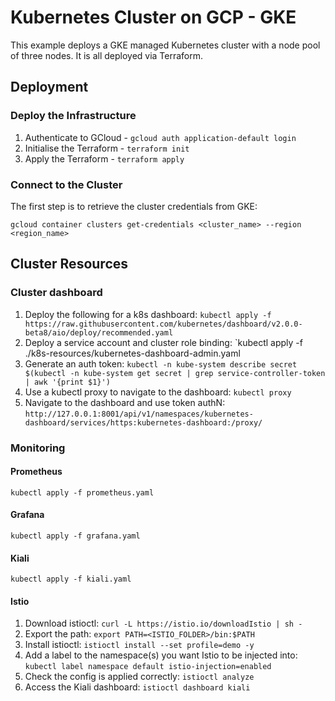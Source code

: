 # Kubernetes Cluster on GCP - GKE

This example deploys a GKE managed Kubernetes cluster with a node pool of three nodes. It is all deployed via Terraform.

## Deployment

### Deploy the Infrastructure

1. Authenticate to GCloud - `gcloud auth application-default login`
2. Initialise the Terraform - `terraform init`
3. Apply the Terraform - `terraform apply`

### Connect to the Cluster

The first step is to retrieve the cluster credentials from GKE:

`gcloud container clusters get-credentials <cluster_name> --region <region_name>`

## Cluster Resources

### Cluster dashboard

1. Deploy the following for a k8s dashboard: `kubectl apply -f https://raw.githubusercontent.com/kubernetes/dashboard/v2.0.0-beta8/aio/deploy/recommended.yaml`
2. Deploy a service account and cluster role binding: `kubectl apply -f ./k8s-resources/kubernetes-dashboard-admin.yaml
3. Generate an auth token: `kubectl -n kube-system describe secret $(kubectl -n kube-system get secret | grep service-controller-token | awk '{print $1}')`
4. Use a kubectl proxy to navigate to the dashboard: `kubectl proxy`
5. Navigate to the dashboard and use token authN: `http://127.0.0.1:8001/api/v1/namespaces/kubernetes-dashboard/services/https:kubernetes-dashboard:/proxy/`

### Monitoring

#### Prometheus

`kubectl apply -f prometheus.yaml`

#### Grafana

`kubectl apply -f grafana.yaml`

#### Kiali

`kubectl apply -f kiali.yaml`

#### Istio

1. Download istioctl: `curl -L https://istio.io/downloadIstio | sh -`
2. Export the path: `export PATH=<ISTIO_FOLDER>/bin:$PATH`
3. Install istioctl: `istioctl install --set profile=demo -y`
4. Add a label to the namespace(s) you want Istio to be injected into: `kubectl label namespace default istio-injection=enabled`
5. Check the config is applied correctly: `istioctl analyze`
6. Access the Kiali dashboard: `istioctl dashboard kiali`
